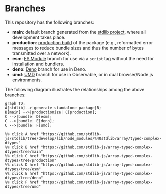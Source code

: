<!--

@license Apache-2.0

Copyright (c) 2022 The Stdlib Authors.

Licensed under the Apache License, Version 2.0 (the "License");
you may not use this file except in compliance with the License.
You may obtain a copy of the License at

    http://www.apache.org/licenses/LICENSE-2.0

Unless required by applicable law or agreed to in writing, software
distributed under the License is distributed on an "AS IS" BASIS,
WITHOUT WARRANTIES OR CONDITIONS OF ANY KIND, either express or implied.
See the License for the specific language governing permissions and
limitations under the License.

-->

# Branches

This repository has the following branches:

-   **main**: default branch generated from the [stdlib project][stdlib-url], where all development takes place.
-   **production**: [production build][production-url] of the package (e.g., reformatted error messages to reduce bundle sizes and thus the number of bytes transmitted over a network).
-   **esm**: [ES Module][esm-url] branch for use via a `script` tag without the need for installation and bundlers.
-   **deno**: [Deno][deno-url] branch for use in Deno.
-   **umd**: [UMD][umd-url] branch for use in Observable, or in dual browser/Node.js environments.

The following diagram illustrates the relationships among the above branches:

```mermaid
graph TD;
A[stdlib]-->|generate standalone package|B;
B[main] -->|productionize| C[production];
C -->|bundle| D[esm];
C -->|bundle| E[deno];
C -->|bundle| F[umd];

%% click A href "https://github.com/stdlib-js/stdlib/tree/develop/lib/node_modules/%40stdlib/array/typed-complex-dtypes"
%% click B href "https://github.com/stdlib-js/array-typed-complex-dtypes/tree/main"
%% click C href "https://github.com/stdlib-js/array-typed-complex-dtypes/tree/production"
%% click D href "https://github.com/stdlib-js/array-typed-complex-dtypes/tree/esm"
%% click E href "https://github.com/stdlib-js/array-typed-complex-dtypes/tree/deno"
%% click F href "https://github.com/stdlib-js/array-typed-complex-dtypes/tree/umd"
```

[stdlib-url]: https://github.com/stdlib-js/stdlib/tree/develop/lib/node_modules/%40stdlib/array/typed-complex-dtypes
[production-url]: https://github.com/stdlib-js/array-typed-complex-dtypes/tree/production
[deno-url]: https://github.com/stdlib-js/array-typed-complex-dtypes/tree/deno
[umd-url]: https://github.com/stdlib-js/array-typed-complex-dtypes/tree/umd
[esm-url]: https://github.com/stdlib-js/array-typed-complex-dtypes/tree/esm